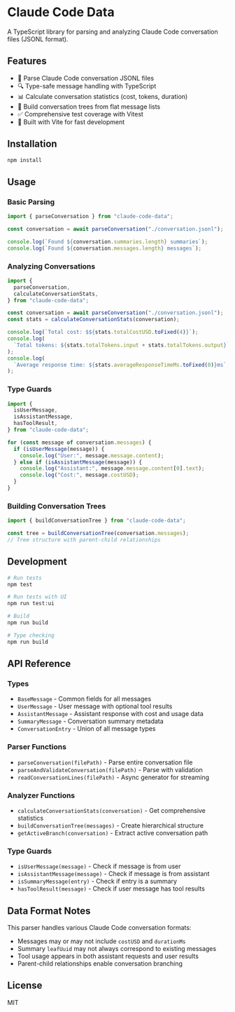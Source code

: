 # Claude Code Data

A TypeScript library for parsing and analyzing Claude Code conversation files (JSONL format).

## Features

- 📖 Parse Claude Code conversation JSONL files
- 🔍 Type-safe message handling with TypeScript
- 📊 Calculate conversation statistics (cost, tokens, duration)
- 🌳 Build conversation trees from flat message lists
- ✅ Comprehensive test coverage with Vitest
- 🚀 Built with Vite for fast development

## Installation

```bash
npm install
```

## Usage

### Basic Parsing

```typescript
import { parseConversation } from "claude-code-data";

const conversation = await parseConversation("./conversation.jsonl");

console.log(`Found ${conversation.summaries.length} summaries`);
console.log(`Found ${conversation.messages.length} messages`);
```

### Analyzing Conversations

```typescript
import {
  parseConversation,
  calculateConversationStats,
} from "claude-code-data";

const conversation = await parseConversation("./conversation.jsonl");
const stats = calculateConversationStats(conversation);

console.log(`Total cost: $${stats.totalCostUSD.toFixed(4)}`);
console.log(
  `Total tokens: ${stats.totalTokens.input + stats.totalTokens.output}`,
);
console.log(
  `Average response time: ${stats.averageResponseTimeMs.toFixed(0)}ms`,
);
```

### Type Guards

```typescript
import {
  isUserMessage,
  isAssistantMessage,
  hasToolResult,
} from "claude-code-data";

for (const message of conversation.messages) {
  if (isUserMessage(message)) {
    console.log("User:", message.message.content);
  } else if (isAssistantMessage(message)) {
    console.log("Assistant:", message.message.content[0].text);
    console.log("Cost:", message.costUSD);
  }
}
```

### Building Conversation Trees

```typescript
import { buildConversationTree } from "claude-code-data";

const tree = buildConversationTree(conversation.messages);
// Tree structure with parent-child relationships
```

## Development

```bash
# Run tests
npm test

# Run tests with UI
npm run test:ui

# Build
npm run build

# Type checking
npm run build
```

## API Reference

### Types

- `BaseMessage` - Common fields for all messages
- `UserMessage` - User message with optional tool results
- `AssistantMessage` - Assistant response with cost and usage data
- `SummaryMessage` - Conversation summary metadata
- `ConversationEntry` - Union of all message types

### Parser Functions

- `parseConversation(filePath)` - Parse entire conversation file
- `parseAndValidateConversation(filePath)` - Parse with validation
- `readConversationLines(filePath)` - Async generator for streaming

### Analyzer Functions

- `calculateConversationStats(conversation)` - Get comprehensive statistics
- `buildConversationTree(messages)` - Create hierarchical structure
- `getActiveBranch(conversation)` - Extract active conversation path

### Type Guards

- `isUserMessage(message)` - Check if message is from user
- `isAssistantMessage(message)` - Check if message is from assistant
- `isSummaryMessage(entry)` - Check if entry is a summary
- `hasToolResult(message)` - Check if user message has tool results

## Data Format Notes

This parser handles various Claude Code conversation formats:

- Messages may or may not include `costUSD` and `durationMs`
- Summary `leafUuid` may not always correspond to existing messages
- Tool usage appears in both assistant requests and user results
- Parent-child relationships enable conversation branching

## License

MIT
